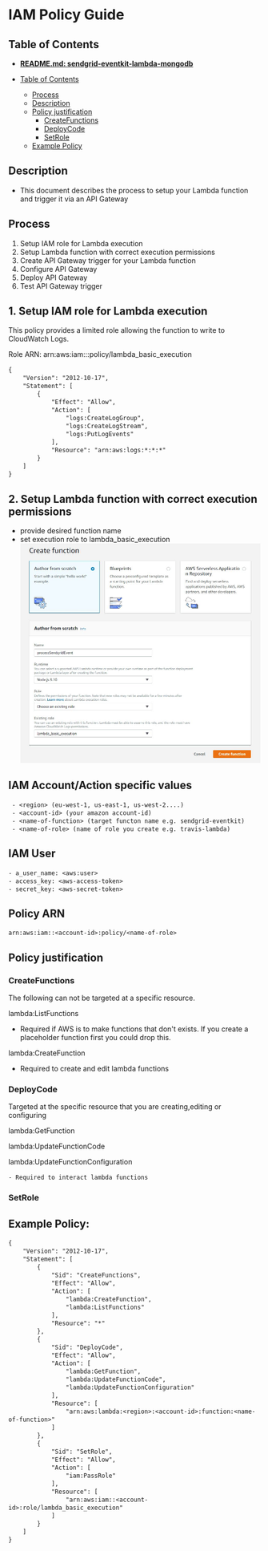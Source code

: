 # IAM Policy Guide


## Table of Contents
* [**README.md: sendgrid-eventkit-lambda-mongodb**](README.md#table-of-contents)

* [Table of Contents](#table-of-contents)
    * [Process](#process)
    * [Description](#description)
    * [Policy justification](#policy-justification)
        * [CreateFunctions](#create-functions)
        * [DeployCode](#deploy-code)
        * [SetRole](#set-role)
    * [Example Policy](#example-policy)

## Description
 - This document describes the process to setup your Lambda function and trigger it via an API Gateway

## Process
 1. Setup IAM role for Lambda execution
 2. Setup Lambda function with correct execution permissions
 3. Create API Gateway trigger for your Lambda function
 4. Configure API Gateway
 5. Deploy API Gateway
 6. Test API Gateway trigger

## 1. Setup IAM role for Lambda execution
This policy provides a limited role allowing the function to write to CloudWatch Logs.

Role ARN: arn:aws:iam::<account-id>:policy/lambda_basic_execution
```
{
    "Version": "2012-10-17",
    "Statement": [
        {
            "Effect": "Allow",
            "Action": [
                "logs:CreateLogGroup",
                "logs:CreateLogStream",
                "logs:PutLogEvents"
            ],
            "Resource": "arn:aws:logs:*:*:*"
        }
    ]
}
```

## 2. Setup Lambda function with correct execution permissions
- provide desired function name
- set execution role to lambda_basic_execution
![ScreenShot](/.readme/screenshots/aws.setup.1.jpg)

## IAM Account/Action specific values
```
 - <region> (eu-west-1, us-east-1, us-west-2....)
 - <account-id> (your amazon account-id)
 - <name-of-function> (target functon name e.g. sendgrid-eventkit)
 - <name-of-role> (name of role you create e.g. travis-lambda)
```
 

## IAM User
```
- a_user_name: <aws:user>
- access_key: <aws-access-token>
- secret_key: <aws-secret-token>
```

## Policy ARN
```
arn:aws:iam::<account-id>:policy/<name-of-role>
```

## Policy justification

### CreateFunctions
The following can not be targeted at a specific resource. 

lambda:ListFunctions
 - Required if AWS is to make functions that don't exists. If you create a placeholder function first you could drop this.

lambda:CreateFunction
  - Required to create and edit lambda functions



### DeployCode
Targeted at the specific resource that you are creating,editing or configuring

lambda:GetFunction

lambda:UpdateFunctionCode

lambda:UpdateFunctionConfiguration

    - Required to interact lambda functions



### SetRole

## Example Policy: 
```
{
    "Version": "2012-10-17",
    "Statement": [
        {
            "Sid": "CreateFunctions",
            "Effect": "Allow",
            "Action": [
                "lambda:CreateFunction",
                "lambda:ListFunctions"
            ],
            "Resource": "*"
        },
        {
            "Sid": "DeployCode",
            "Effect": "Allow",
            "Action": [
                "lambda:GetFunction",
                "lambda:UpdateFunctionCode",
                "lambda:UpdateFunctionConfiguration"
            ],
            "Resource": [
                "arn:aws:lambda:<region>:<account-id>:function:<name-of-function>"
            ]
        },
        {
            "Sid": "SetRole",
            "Effect": "Allow",
            "Action": [
                "iam:PassRole"
            ],
            "Resource": [
                "arn:aws:iam::<account-id>:role/lambda_basic_execution"
            ]
        }
    ]
}
```